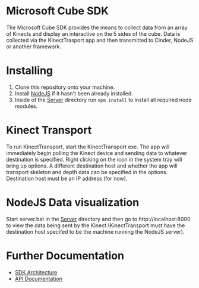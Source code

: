 Microsoft Cube SDK
===

The Microsoft Cube SDK provides the means to collect data from an array of Kinects and display an interactive on the 5 sides of the cube.  Data is collected via the KinectTrasport app and then transmitted to Cinder, NodeJS or another framework.

# Installing

 1. Clone this repository onto your machine.
 2. Install [NodeJS](http://nodejs.org/) if it hasn't been already installed.
 3. Inside of the [Server](Server/) directory run `npm install` to install all required node modules.

# Kinect Transport

To run KinectTransport, start the KinectTransport exe.  The app will immediately begin polling the Kinect device and sending data to whatever destination is specified.  Right clicking on the icon in the system tray will bring up options.  A different destination host and whether the app will transport skeleton and depth data can be specified in the options.  Destination host must be an IP address (for now).

# NodeJS Data visualization

Start server.bat in the [Server](Server/) directory and then go to http://localhost:8000 to view the data being sent by the Kinect (KinectTransport must have the destination host specifed to be the machine running the NodeJS server).

# Further Documentation

* [SDK Architecture](docs/sdk_architecture.md)
* [API Documentation](docs/api_documentation.md)